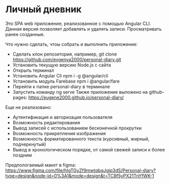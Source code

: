 # Личный дневник

Это SPA web приложение, реализованное с помощью Angular CLI.
Данная версия позволяет добавлять и удалять записи. Просматривать ранее созданные.

Что нужно сделать, чтоы собрать и выполнить приложение:
* Сделать клон репозитория, например, git clone https://github.com/evgenya2000/personal-diary.git
* Установить текущую версию Node.js с сайта
* Открыть терминал
* Установить Angular Cli npm i -g @angular/cli
* Установить модуль Farebase npm i @angular/fare
* Перейти к папке personal-diary в терминале
* Запустить команду ng serve
Также приложение выложено на github-pages: https://eugene2000.github.io/personal-diary/

Еще не реализовано:
* Аутентификация и авторизация пользователя
* Возможность редактирования
* Вывод записей с использованием бесконечной прокрутки
* Возможность прикрепления изображения
* Возможность форматированного текста (курсивный, жирный, подчеркнутый)
* Вывод в хронологическом порядке, от самой свежей записи к более поздним

Предпологаемый макет в figma: https://www.figma.com/file/hIgTGyZf9mwtqbqJgjp3dS/Personal-diary?type=design&node-id=0%3A1&mode=design&t=TC8f5yPX21TnYfWK-1
